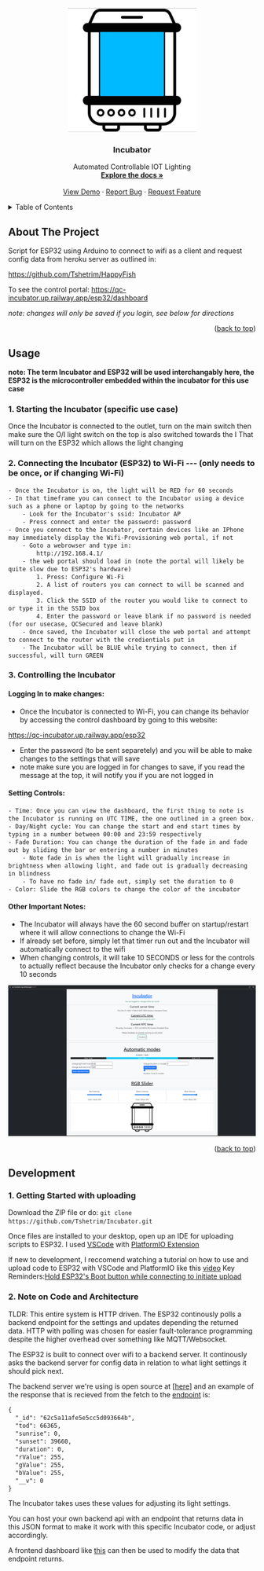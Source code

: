 <!-- PROJECT LOGO -->
<br />
<div align="center">
  <a href="https://github.com/Tshetrim/Incubator">
    <img src="images/incubator-image-blue.png" alt="Logo">
  </a>

<h3 align="center">Incubator</h3>

  <p align="center">
    Automated Controllable IOT Lighting
    <br />
    <a href="#development"><strong>Explore the docs »</strong></a>
    <br />
    <br />
    <a href="https://qc-incubator.up.railway.app/esp32/dashboard">View Demo</a>
    ·
    <a href="https://github.com/Tshetrim/Incubator/issues">Report Bug</a>
    ·
    <a href="https://github.com/Tshetrim/Incubator/issues">Request Feature</a>
  </p>
</div>



<!-- TABLE OF CONTENTS -->
<details>
  <summary>Table of Contents</summary>
  <ol>
    <li>
      <a href="#about-the-project">About The Project</a>
    </li>
    <li><a href="#usage">Usage</a></li>
    <li><a href="#development">Development</a></li>
  </ol>
</details>



<!-- ABOUT THE PROJECT -->
## About The Project


Script for ESP32 using Arduino to connect to wifi as a client and request config data from heroku server as outlined in:

https://github.com/Tshetrim/HappyFish

To see the control portal:
https://qc-incubator.up.railway.app/esp32/dashboard 

*note: changes will only be saved if you login, see below for directions*


<p align="right">(<a href="#readme-top">back to top</a>)</p>



<!-- USAGE EXAMPLES -->
## Usage

**note: The term Incubator and ESP32 will be used interchangably here, the ESP32 is the microcontroller embedded within the incubator for this use case** 
### 1. Starting the Incubator (specific use case)
Once the Incubator is connected to the outlet, turn on the main switch then make sure the O/I light switch on the top is also switched towards the I
That will turn on the ESP32 which allows the light changing 
### 2. Connecting the Incubator (ESP32) to Wi-Fi    --- (only needs to be once, or if changing Wi-Fi)
    - Once the Incubator is on, the light will be RED for 60 seconds 
    - In that timeframe you can connect to the Incubator using a device such as a phone or laptop by going to the networks
        - Look for the Incubator's ssid: Incubator AP 
        - Press connect and enter the password: password
    - Once you connect to the Incubator, certain devices like an IPhone may immediately display the Wifi-Provisioning web portal, if not 
        - Goto a webrowser and type in: 
            http://192.168.4.1/
        - the web portal should load in (note the portal will likely be quite slow due to ESP32's hardware) 
            1. Press: Configure Wi-Fi
            2. A list of routers you can connect to will be scanned and displayed. 
            3. Click the SSID of the router you would like to connect to or type it in the SSID box
            4. Enter the password or leave blank if no password is needed (for our usecase, QCSecured and leave blank)
        - Once saved, the Incubator will close the web portal and attempt to connect to the router with the credientials put in 
        - The Incubator will be BLUE while trying to connect, then if successful, will turn GREEN
### 3. Controlling the Incubator 

#### Logging In to make changes: 
- Once the Incubator is connected to Wi-Fi, you can change its behavior by accessing the control dashboard by going to this website:

https://qc-incubator.up.railway.app/esp32
- Enter the password (to be sent separetely) and you will be able to make changes to the settings that will save 
- note make sure you are logged in for changes to save, if you read the message at the top, it will notify you if you are not logged in 

#### Setting Controls:  
    - Time: Once you can view the dashboard, the first thing to note is the Incubator is running on UTC TIME, the one outlined in a green box.
    - Day/Night cycle: You can change the start and end start times by typing in a number between 00:00 and 23:59 respectively 
    - Fade Duration: You can change the duration of the fade in and fade out by sliding the bar or entering a number in minutes 
        - Note fade in is when the light will gradually increase in brightness when allowing light, and fade out is gradually decreasing in blindness
        - To have no fade in/ fade out, simply set the duration to 0 
    - Color: Slide the RGB colors to change the color of the incubator

#### Other Important Notes: 
- The Incubator will always have the 60 second buffer on startup/restart where it will allow connections to change the Wi-Fi
- If already set before, simply let that timer run out and the Incubator will automatically connect to the wifi 
- When changing controls, it will take 10 SECONDS or less for the controls to actually reflect because the Incubator only checks for a change every 10 seconds 

<img src="images/dashboard.png" alt="dashboard webpage">

<p align="right">(<a href="#readme-top">back to top</a>)</p>

<!-- Development -->
## Development
### 1. Getting Started with uploading
Download the ZIP file or do:
```git clone https://github.com/Tshetrim/Incubator.git```

Once files are installed to your desktop, open up an IDE for uploading scripts to ESP32. 
I used [VSCode](https://code.visualstudio.com/) with [PlatformIO Extension ](https://platformio.org/install/ide?install=vscode)

If new to development, I reccomend watching a tutorial on how to use and upload code to ESP32 with VSCode and PlatformIO like this [video](https://platformio.org/install/ide?install=vscode)
  Key Reminders:[Hold ESP32's Boot button while connecting to initiate upload](https://platformio.org/install/ide?install=vscode)

### 2. Note on Code and Architecture
TLDR: This entire system is HTTP driven. The ESP32 continously polls a backend endpoint for the settings and updates depending the returned data. HTTP with polling was chosen for easier fault-tolerance programming despite the higher overhead over something like MQTT/Websocket. 

The ESP32 is built to connect over wifi to a backend server. It continously asks the backend server for config data in relation to what light settings it should pick next. 

The backend server we're using is open source at [[here](https://github.com/Tshetrim/HappyFish/tree/main)] and an example of the response that is recieved from the fetch to the [endpoint](https://qc-incubator.up.railway.app/esp32/config) is:
```
{
  "_id": "62c5a11afe5e5cc5d093664b",
  "tod": 66365,
  "sunrise": 0,
  "sunset": 39660,
  "duration": 0,
  "rValue": 255,
  "gValue": 255,
  "bValue": 255,
  "__v": 0
}
```
The Incubator takes uses these values for adjusting its light settings. 

You can host your own backend api with an endpoint that returns data in this JSON format to make it work with this specific Incubator code, or adjust accordingly. 

A frontend dashboard like [this](https://qc-incubator.up.railway.app/esp32/dashboard) can then be used to modify the data that endpoint returns. 

<!-- MARKDOWN LINKS & IMAGES -->
<!-- https://www.markdownguide.org/basic-syntax/#reference-style-links -->
[contributors-shield]: https://img.shields.io/github/contributors/github_username/repo_name.svg?style=for-the-badge
[contributors-url]: https://github.com/Tshetrim/Incubator/graphs/contributors
[product-screenshot]: images/incubator-image.png
